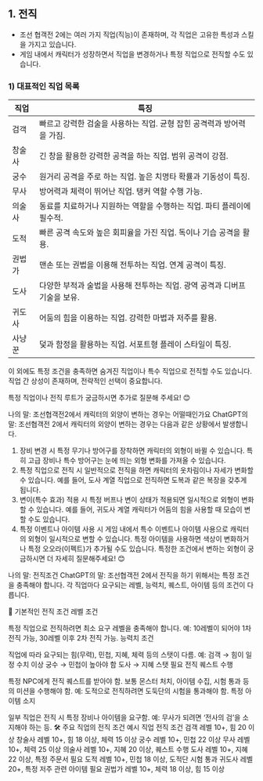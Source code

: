 ## 1. 전직
- 조선 협객전 2에는 여러 가지 직업(직능)이 존재하며, 각 직업은 고유한 특성과 스킬을 가지고 있습니다.
- 게임 내에서 캐릭터가 성장하면서 직업을 변경하거나 특정 직업으로 전직할 수도 있습니다.

### 1) 대표적인 직업 목록
| 직업 | 특징|
|---|---|
| 검객   | 빠르고 강력한 검술을 사용하는 직업. 균형 잡힌 공격력과 방어력을 가짐.|
| 창술사 | 긴 창을 활용한 강력한 공격을 하는 직업. 범위 공격이 강점.|
|궁수    | 원거리 공격을 주로 하는 직업. 높은 치명타 확률과 기동성이 특징.|
|무사    | 방어력과 체력이 뛰어난 직업. 탱커 역할 수행 가능.|
|의술사  | 동료를 치료하거나 지원하는 역할을 수행하는 직업. 파티 플레이에 필수적.|
|도적    | 빠른 공격 속도와 높은 회피율을 가진 직업. 독이나 기습 공격을 활용.|
|권법가  | 맨손 또는 권법을 이용해 전투하는 직업. 연계 공격이 특징.|
|도사    | 다양한 부적과 술법을 사용해 전투하는 직업. 광역 공격과 디버프 기술을 보유.|
|귀도사  | 어둠의 힘을 이용하는 직업. 강력한 마법과 저주를 활용.|
|사냥꾼  | 덫과 함정을 활용하는 직업. 서포트형 플레이 스타일이 특징.|

이 외에도 특정 조건을 충족하면 숨겨진 직업이나 특수 직업으로 전직할 수도 있습니다. 직업 간 상성이 존재하며, 전략적인 선택이 중요합니다.

특정 직업이나 전직 루트가 궁금하시면 추가로 질문해 주세요! 😊







나의 말:
조선협객전2에서 캐릭터의 외양이 변하는 경우는 어떨때인가요
ChatGPT의 말:
조선협객전 2에서 캐릭터의 외양이 변하는 경우는 다음과 같은 상황에서 발생합니다.

1. 장비 변경 시
특정 무기나 방어구를 장착하면 캐릭터의 외형이 바뀔 수 있습니다.
특히 고급 장비나 특수 방어구는 눈에 띄는 외형 변화를 가져올 수 있습니다.
2. 특정 직업으로 전직 시
일반적으로 전직을 하면 캐릭터의 옷차림이나 자세가 변화할 수 있습니다.
예를 들어, 도사 계열 직업으로 전직하면 도복과 같은 복장을 갖추게 됩니다.
3. 변이(특수 효과) 적용 시
특정 버프나 변이 상태가 적용되면 일시적으로 외형이 변화할 수 있습니다.
예를 들어, 귀도사 계열 캐릭터가 어둠의 힘을 사용할 때 모습이 변할 수도 있습니다.
4. 특정 이벤트나 아이템 사용 시
게임 내에서 특수 이벤트나 아이템 사용으로 캐릭터의 외형이 일시적으로 변할 수 있습니다.
특정 아이템을 사용하면 색상이 변화하거나 특정 오오라(이펙트)가 추가될 수도 있습니다.
특정한 조건에서 변하는 외형이 궁금하시면 더 자세히 질문해주세요! 😊







나의 말:
전직조건
ChatGPT의 말:
조선협객전 2에서 전직을 하기 위해서는 특정 조건을 충족해야 합니다. 각 직업마다 요구되는 레벨, 능력치, 퀘스트, 아이템 등의 조건이 다릅니다.

📌 기본적인 전직 조건
레벨 조건

특정 직업으로 전직하려면 최소 요구 레벨을 충족해야 합니다.
예: 10레벨이 되어야 1차 전직 가능, 30레벨 이후 2차 전직 가능.
능력치 조건

직업에 따라 요구되는 힘(무력), 민첩, 지혜, 체력 등의 스탯이 다름.
예:
검객 → 힘이 일정 수치 이상
궁수 → 민첩이 높아야 함
도사 → 지혜 스탯 필요
전직 퀘스트 수행

특정 NPC에게 전직 퀘스트를 받아야 함.
보통 몬스터 처치, 아이템 수집, 시험 통과 등의 미션을 수행해야 함.
예: 도적으로 전직하려면 도둑단의 시험을 통과해야 함.
특정 아이템 소지

일부 직업은 전직 시 특정 장비나 아이템을 요구함.
예: 무사가 되려면 ‘전사의 검’을 소지해야 하는 등.
🛠 주요 직업의 전직 조건 예시
직업	전직 조건
검객	레벨 10+, 힘 20 이상
창술사	레벨 10+, 힘 18 이상, 체력 15 이상
궁수	레벨 10+, 민첩 22 이상
무사	레벨 10+, 체력 25 이상
의술사	레벨 10+, 지혜 20 이상, 퀘스트 수행
도사	레벨 10+, 지혜 22 이상, 특정 주문서 필요
도적	레벨 10+, 민첩 18 이상, 도적단 시험 통과
귀도사	레벨 20+, 특정 저주 관련 아이템 필요
권법가	레벨 10+, 체력 18 이상, 힘 15 이상
